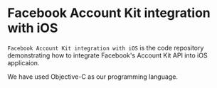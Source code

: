 # Facebook Account Kit integration with iOS
`Facebook Account Kit integration with iOS` is the code repository demonstrating how to integrate Facebook's Account Kit API into iOS applicaion. 

We have used Objective-C as our programming language.

<!-- ## Video Tutorial
[Here] is the YouTube video tutorial on how to integrate FaceBook's Account Kit API into iOS using this same code base. -->
